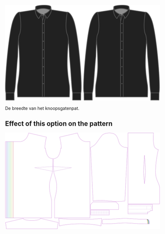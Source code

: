 ![Breedte knoopsgatenpat](buttonholeplacketwidth.svg)

De breedte van het knoopsgatenpat.


## Effect of this option on the pattern
![This image shows the effect of this option by superimposing several variants that have a different value for this option](simone_buttonholeplacketwidth_sample.svg "Effect of this option on the pattern")